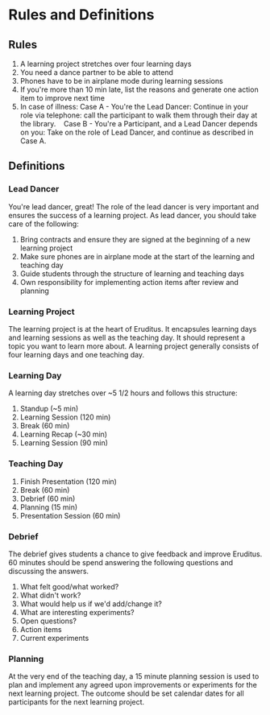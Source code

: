 # Rules and Definitions

## Rules

1. A learning project stretches over four learning days
2. You need a dance partner to be able to attend
3. Phones have to be in airplane mode during learning sessions
4. If you're more than 10 min late, list the reasons and generate one action item to improve next time
5. In case of illness: 
    Case A - You're the Lead Dancer: Continue in your role via telephone: call the participant to walk them through their day at       the library.
    Case B - You're a Participant, and a Lead Dancer depends on you: Take on the role of Lead Dancer, and continue as described in Case A.

## Definitions

### Lead Dancer

You're lead dancer, great! The role of the lead dancer is very important and ensures the success of a learning project. As lead dancer, you should take care of the following:

1. Bring contracts and ensure they are signed at the beginning of a new learning project
2. Make sure phones are in airplane mode at the start of the learning and teaching day
3. Guide students through the structure of learning and teaching days
4. Own responsibility for implementing action items after review and planning

### Learning Project

The learning project is at the heart of Eruditus. It encapsules learning days and learning sessions as well as the teaching day. It should represent a topic you want to learn more about. A learning project generally consists of four learning days and one teaching day.

### Learning Day

A learning day stretches over ~5 1/2 hours and follows this structure:

1. Standup (~5 min)
2. Learning Session (120 min)
3. Break (60 min)
4. Learning Recap (~30 min)
5. Learning Session (90 min)

### Teaching Day

1. Finish Presentation (120 min)
2. Break (60 min)
3. Debrief (60 min)
4. Planning (15 min)
5. Presentation Session (60 min)

### Debrief

The debrief gives students a chance to give feedback and improve Eruditus. 60 minutes should be spend answering the following questions and discussing the answers.

1. What felt good/what worked?
2. What didn't work?
3. What would help us if we'd add/change it?
4. What are interesting experiments?
5. Open questions?
6. Action items
7. Current experiments

### Planning

At the very end of the teaching day, a 15 minute planning session is used to plan and implement any agreed upon improvements or experiments for the next learning project. The outcome should be set calendar dates for all participants for the next learning project.
